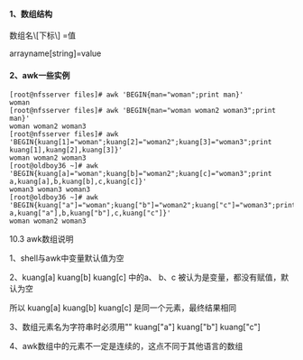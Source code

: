 #### 1、数组结构

数组名\\[下标\\] =值

arrayname\[string\]=value

#### 2、awk一些实例

```
[root@nfsserver files]# awk 'BEGIN{man="woman";print man}'
woman
[root@nfsserver files]# awk 'BEGIN{man="woman woman2 woman3";print man}'
woman woman2 woman3
[root@nfsserver files]# awk 'BEGIN{kuang[1]="woman";kuang[2]="woman2";kuang[3]="woman3";print kuang[1],kuang[2],kuang[3]}'
woman woman2 woman3
[root@oldboy36 ~]# awk 'BEGIN{kuang[a]="woman";kuang[b]="woman2";kuang[c]="woman3";print a,kuang[a],b,kuang[b],c,kuang[c]}'
woman3 woman3 woman3
[root@oldboy36 ~]# awk 'BEGIN{kuang["a"]="woman";kuang["b"]="woman2";kuang["c"]="woman3";print a,kuang["a"],b,kuang["b"],c,kuang["c"]}'
woman woman2 woman3
```



10.3 awk数组说明

1、shell与awk中变量默认值为空

2、kuang\[a\] kuang\[b\] kuang\[c\] 中的a、 b、c 被认为是变量，都没有赋值，默认为空

所以 kuang\[a\] kuang\[b\] kuang\[c\] 是同一个元素，最终结果相同

3、数组元素名为字符串时必须用"" kuang\["a"\] kuang\["b"\] kuang\["c"\]

4、awk数组中的元素不一定是连续的，这点不同于其他语言的数组

